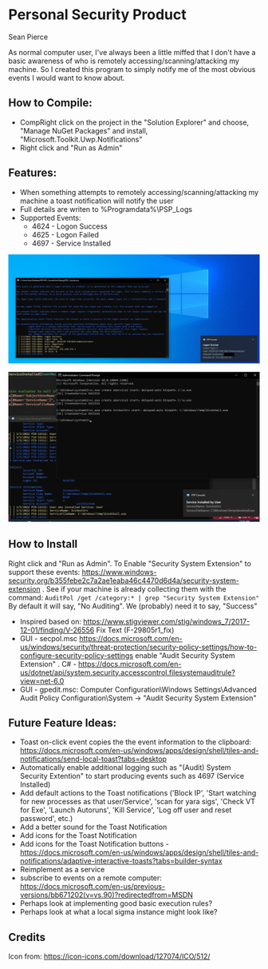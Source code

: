 # Personal Security Product

Sean Pierce

As normal computer user, I've always been a little miffed that I don't have a basic awareness of who is remotely accessing/scanning/attacking my machine. So I created this program to simply notify me of the most obvious events I would want to know about.

## How to Compile:
- CompRight click on the project in the "Solution Explorer" and choose, "Manage NuGet Packages" and install, "Microsoft.Toolkit.Uwp.Notifications"
- Right click and "Run as Admin"

## Features:
- When something attempts to remotely accessing/scanning/attacking my machine a toast notification will notify the user
- Full details are writen to %Programdata%\PSP_Logs
- Supported Events:
   - 4624 - Logon Success
   - 4625 - Logon Failed
   - 4697 - Service Installed

![RemoteLogon](assets/RemoteLogon.png)

![ServiceInstall](assets/ServiceInstall.png)

## How to Install
Right click and "Run as Admin". To Enable "Security System Extension" to support these events: https://www.windows-security.org/b355febe2c7a2ae1eaba46c4470d6d4a/security-system-extension . See if your machine is already collecting them with the command: `AuditPol /get /category:* | grep "Security System Extension"` By default it will say, "No Auditing". We (probably) need it to say, "Success"
 - Inspired based on: https://www.stigviewer.com/stig/windows_7/2017-12-01/finding/V-26556 Fix Text (F-29805r1_fix)
 - GUI - secpol.msc  https://docs.microsoft.com/en-us/windows/security/threat-protection/security-policy-settings/how-to-configure-security-policy-settings enable "Audit Security System Extension" . C# - https://docs.microsoft.com/en-us/dotnet/api/system.security.accesscontrol.filesystemauditrule?view=net-6.0
 - GUI - gpedit.msc: Computer Configuration\Windows Settings\Advanced Audit Policy Configuration\System -> "Audit Security System Extension"

## Future Feature Ideas:
- Toast on-click event copies the the event information to the clipboard: https://docs.microsoft.com/en-us/windows/apps/design/shell/tiles-and-notifications/send-local-toast?tabs=desktop
- Automatically enable additional logging such as "(Audit) System Security Extention" to start producing events such as 4697 (Service Installed)
- Add default actions to the Toast notifications ('Block IP', 'Start watching for new processes as that user/Service', 'scan for yara sigs', 'Check VT for Exe', 'Launch Autoruns', 'Kill Service', 'Log off user and reset password', etc.)
- Add a better sound for the Toast Notification
- Add icons for the Toast Notification
- Add icons for the Toast Notification buttons - https://docs.microsoft.com/en-us/windows/apps/design/shell/tiles-and-notifications/adaptive-interactive-toasts?tabs=builder-syntax
- Reimplement as a service
- subscribe to events on a remote computer: https://docs.microsoft.com/en-us/previous-versions/bb671202(v=vs.90)?redirectedfrom=MSDN
- Perhaps look at implementing good basic execution rules?
- Perhaps look at what a local sigma instance might look like?

## Credits
Icon from: https://icon-icons.com/download/127074/ICO/512/